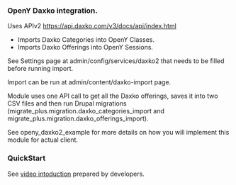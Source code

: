 ### OpenY Daxko integration. 

Uses APIv2 https://api.daxko.com/v3/docs/api/index.html

 - Imports Daxko Categories into OpenY Classes.
 - Imports Daxko Offerings into OpenY Sessions.

See Settings page at admin/config/services/daxko2 that needs to be filled before running import.

Import can be run at admin/content/daxko-import page.

Module uses one API call to get all the Daxko offerings, saves it into two CSV files
and then run Drupal migrations (migrate_plus.migration.daxko_categories_import and
migrate_plus.migration.daxko_offerings_import).

See openy_daxko2_example for more details on how you will implement this module for actual client.

### QuickStart

See [video intoduction](https://www.youtube.com/watch?v=1SHlxMpciUY) prepared by developers.
